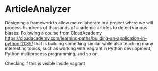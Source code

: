 # ArticleAnalyzer

Designing a framework to allow me collaborate in a project where we will process hundreds of thousands of academic articles to detect various biases. Following a course from CloudAcademy <https://cloudacademy.com/learning-paths/building-an-application-in-python-2085/> that is building something similar while also teaching many interesting topics, such as working with Vagrant in Python development, Python multiprocess programming, and so on.

Checking if this is visible inside vagrant

